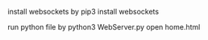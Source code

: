 install websockets by pip3 install websockets

run python file by python3 WebServer.py
open home.html
